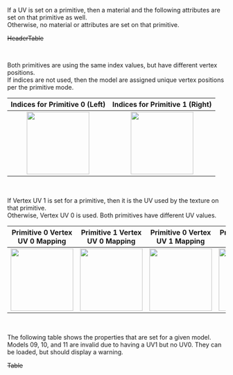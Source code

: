 If a UV is set on a primitive, then a material and the following attributes are set on that primitive as well.  
Otherwise, no material or attributes are set on that primitive.

~~HeaderTable~~

<br>

Both primitives are using the same index values, but have different vertex positions.  
If indices are not used, then the model are assigned unique vertex positions per the primitive mode.  

Indices for Primitive 0 (Left) | Indices for Primitive 1 (Right)
:---: | :---:
<img src="./Icon_Indices_Primitive0.png" height="144" width="144" align="middle"> | <img src="./Icon_Indices_Primitive1.png" height="144" width="144" align="middle">

<br>

If Vertex UV 1 is set for a primitive, then it is the UV used by the texture on that primitive.  
Otherwise, Vertex UV 0 is used. Both primitives have different UV values.  

Primitive 0 Vertex UV 0 Mapping | Primitive 1 Vertex UV 0 Mapping | Primitive 0 Vertex UV 1 Mapping | Primitive 1 Vertex UV 1 Mapping
:---: | :---: | :---: | :---:
<img src="./Icon_UVSpace2.png" height="144" width="144" align="middle"> | <img src="./Icon_UVSpace3.png" height="144" width="144" align="middle"> | <img src="./Icon_UVSpace4.png" height="144" width="144" align="middle"> | <img src="./Icon_UVSpace5.png" height="144" width="144" align="middle">

<br>

The following table shows the properties that are set for a given model.  
Models 09, 10, and 11 are invalid due to having a UV1 but no UV0.  They can be loaded, but should display a warning. 

~~Table~~ 
